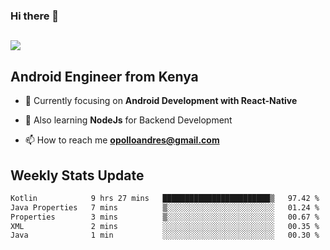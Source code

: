 ### Hi there 👋
<h2 align="left"><img src="https://readme-typing-svg.herokuapp.com?color=000000&lines=I'm+Andrew+Opollo😊;Welcome+to+my+Github😜"> </h2>

## Android Engineer from Kenya


- 🌱 Currently focusing on **Android Development with React-Native**

- 🔭 Also learning **NodeJs** for Backend Development

- 📫 How to reach me **opolloandres@gmail.com**


## Weekly Stats Update
<!--START_SECTION:waka-->

```txt
Kotlin            9 hrs 27 mins   ████████████████████████▒   97.42 %
Java Properties   7 mins          ▒░░░░░░░░░░░░░░░░░░░░░░░░   01.24 %
Properties        3 mins          ▒░░░░░░░░░░░░░░░░░░░░░░░░   00.67 %
XML               2 mins          ░░░░░░░░░░░░░░░░░░░░░░░░░   00.35 %
Java              1 min           ░░░░░░░░░░░░░░░░░░░░░░░░░   00.30 %
```

<!--END_SECTION:waka-->



